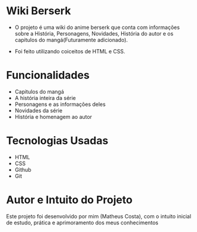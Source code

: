 # Wiki Berserk

- O projeto é uma wiki do anime berserk que conta com informações sobre a História, Personagens, Novidades, História do autor e os capitulos do mangá(Futuramente adicionado).

- Foi feito utilizando coiceitos de HTML e CSS.

# Funcionalidades

- Capitulos do mangá
- A história inteira da série
- Personagens e as informações deles
- Novidades da série
- História e homenagem ao autor

# Tecnologias Usadas

- HTML
- CSS
- Github
- Git

# Autor e Intuito do Projeto

Este projeto foi desenvolvido por mim (Matheus Costa), com o intuito inicial de estudo, prática e aprimoramento dos meus conhecimentos
